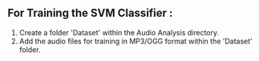 ## For Training the SVM Classifier : 
1. Create a folder 'Dataset' within the Audio Analysis directory.  
2. Add the audio files for training in MP3/OGG format within the 'Dataset' folder.
